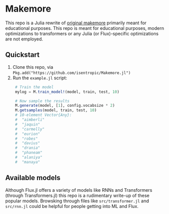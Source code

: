 # Makemore
This repo is a Julia rewrite of [original
makemore](https://github.com/karpathy/makemore) primarily meant for educational
purposes. This repo is meant for educational purposes, modern
optimizations to transformers or any Julia (or Flux)-specific optimizations are
not employed.
## Quickstart
1. Clone this repo, via `Pkg.add("https://github.com/isentropic/Makemore.jl")`
2. Run the `example.jl` script:
   ```julia
	# Train the model
	mylog = M.train_model!(model, train, test, 10)

	# Now sample the results
	M.generate(model, [1], config.vocabsize * 2)
	M.getsamples(model, train, test, 10)
	# 10-element Vector{Any}:
	#  "aimberli"
	#  "jaquin"
	#  "carmelly"
	#  "eurion"
	#  "robes"
	#  "davius"
	#  "drania"
	#  "phaneam"
	#  "alaniya"
	#  "manaya"
   ```

## Available models
Although Flux.jl offers a variety of models like RNNs and Transformers (through
Transformers.jl) this repo is a rudimentary write-up of these popular models.
Browsking through files like `src/transformer.jl` and `src/rnn.jl` could be
helpful for people getting into ML and Flux.  